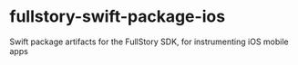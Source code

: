 # fullstory-swift-package-ios
Swift package artifacts for the FullStory SDK, for instrumenting iOS mobile apps
